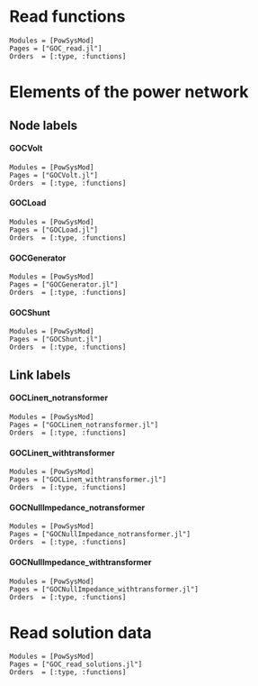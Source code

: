 # Read functions
```@autodocs
Modules = [PowSysMod]
Pages = ["GOC_read.jl"]
Orders  = [:type, :functions]
```

# Elements of the power network

## Node labels

#### GOCVolt
```@autodocs
Modules = [PowSysMod]
Pages = ["GOCVolt.jl"]
Orders  = [:type, :functions]
```

#### GOCLoad
```@autodocs
Modules = [PowSysMod]
Pages = ["GOCLoad.jl"]
Orders  = [:type, :functions]
```

#### GOCGenerator
```@autodocs
Modules = [PowSysMod]
Pages = ["GOCGenerator.jl"]
Orders  = [:type, :functions]
```

#### GOCShunt
```@autodocs
Modules = [PowSysMod]
Pages = ["GOCShunt.jl"]
Orders  = [:type, :functions]
```

## Link labels

#### GOCLineπ_notransformer
```@autodocs
Modules = [PowSysMod]
Pages = ["GOCLineπ_notransformer.jl"]
Orders  = [:type, :functions]
```

#### GOCLineπ_withtransformer
```@autodocs
Modules = [PowSysMod]
Pages = ["GOCLineπ_withtransformer.jl"]
Orders  = [:type, :functions]
```

#### GOCNullImpedance_notransformer
```@autodocs
Modules = [PowSysMod]
Pages = ["GOCNullImpedance_notransformer.jl"]
Orders  = [:type, :functions]
```

#### GOCNullImpedance_withtransformer
```@autodocs
Modules = [PowSysMod]
Pages = ["GOCNullImpedance_withtransformer.jl"]
Orders  = [:type, :functions]
```


# Read solution data
```@autodocs
Modules = [PowSysMod]
Pages = ["GOC_read_solutions.jl"]
Orders  = [:type, :functions]
```
